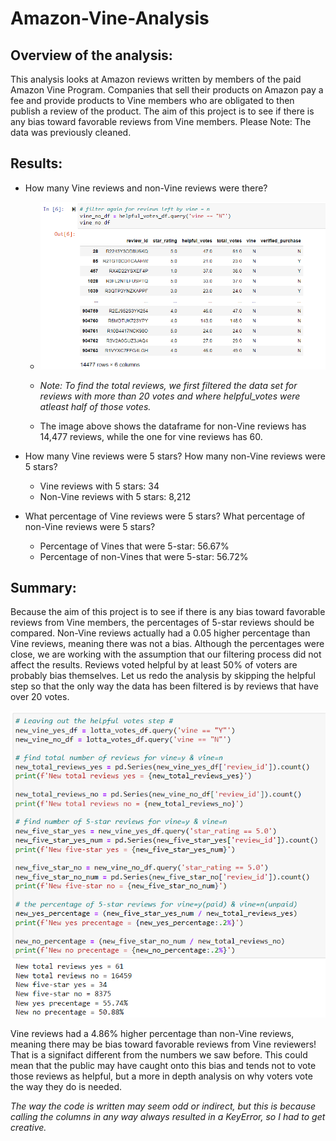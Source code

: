 # Amazon-Vine-Analysis

## Overview of the analysis: 
This analysis looks at Amazon reviews written by members of the paid Amazon Vine Program. Companies that sell their products on Amazon pay a fee and provide products to Vine members who are obligated to then publish a review of the product. The aim of this project is to see if there is any bias toward favorable reviews from Vine members. Please Note: The data was previously cleaned.

## Results: 


- How many Vine reviews and non-Vine reviews were there?

  - ![](images/totalno.png)

  - *Note: To find the total reviews, we first filtered the data set for reviews with more than 20 votes and where helpful_votes were atleast half of those votes.*

  - The image above shows the dataframe for non-Vine reviews has 14,477 reviews, while the one for vine reviews has 60.

- How many Vine reviews were 5 stars? How many non-Vine reviews were 5 stars?

  - Vine reviews with 5 stars: 34
  - Non-Vine reviews with 5 stars: 8,212

- What percentage of Vine reviews were 5 stars? What percentage of non-Vine reviews were 5 stars?

  - Percentage of Vines that were 5-star: 56.67%
  - Percentage of non-Vines that were 5-star: 56.72%

## Summary: 

Because the aim of this project is to see if there is any bias toward favorable reviews from Vine members, the percentages of 5-star reviews should be compared. Non-Vine reviews actually had a 0.05 higher percentage than Vine reviews, meaning there was not a bias. Although the percentages were close, we are working with the assumption that our filtering process did not affect the results. Reviews voted helpful by at least 50% of voters are probably bias themselves. Let us redo the analysis by skipping the helpful step so that the only way the data has been filtered is by reviews that have over 20 votes.

![](images/new.png)

Vine reviews had a 4.86% higher percentage than non-Vine reviews, meaning there may be bias toward favorable reviews from Vine reviewers! That is a signifact different from the numbers we saw before. This could mean that the public may have caught onto this bias and tends not to vote those reviews as helpful, but a more in depth analysis on why voters vote the way they do is needed.

*The way the code is written may seem odd or indirect, but this is because calling the columns in any way always resulted in a KeyError, so I had to get creative.*